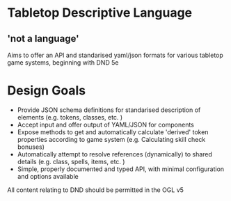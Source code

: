 # Tabletop Descriptive Language

## 'not a language'

Aims to offer an API and standarised yaml/json formats for various tabletop game systems, beginning with DND 5e

# Design Goals

- Provide JSON schema definitions for standarised description of elements (e.g. tokens, classes, etc. )
- Accept input and offer output of YAML/JSON for components
- Expose methods to get and automatically calculate 'derived' token properties according to game system (e.g. Calculating skill check bonuses)
- Automatically attempt to resolve references (dynamically) to shared details (e.g. class, spells, items, etc. )
- Simple, properly documented and typed API, with minimal configuration and options available

All content relating to DND should be permitted in the OGL v5
